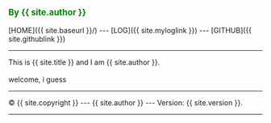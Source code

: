 ---
---
<span style="color:green; font-weight:bold; font-size:larger;">By {{ site.author }}</span>
<br><br>
[HOME]({{ site.baseurl }}/) ---
[LOG]({{ site.myloglink }}) ---
[GITHUB]({{ site.githublink }})
<br>
<hr>
This is {{ site.title }} and I am {{ site.author }}.
<br><br>
welcome, i guess
<br>
<hr>
&copy; {{ site.copyright }} --- {{ site.author }} --- Version: {{ site.version }}.
<hr>
<br>
